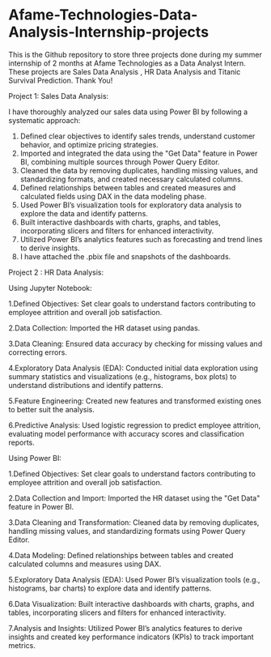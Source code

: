 # Afame-Technologies-Data-Analysis-Internship-projects
This is the Github repository to store three projects done during my summer internship of 2 months at Afame Technologies as a Data Analyst Intern. These projects are Sales Data Analysis , HR Data Analysis and Titanic Survival Prediction. Thank You!

Project 1: Sales Data Analysis:

I have thoroughly analyzed our sales data using Power BI by following a systematic approach:

1. Defined clear objectives to identify sales trends, understand customer behavior, and optimize pricing strategies.
2. Imported and integrated the data using the "Get Data" feature in Power BI, combining multiple sources through Power Query Editor.
3. Cleaned the data by removing duplicates, handling missing values, and standardizing formats, and created necessary calculated columns.
4. Defined relationships between tables and created measures and calculated fields using DAX in the data modeling phase.
5. Used Power BI’s visualization tools for exploratory data analysis to explore the data and identify patterns.
6. Built interactive dashboards with charts, graphs, and tables, incorporating slicers and filters for enhanced interactivity.
7. Utilized Power BI’s analytics features such as forecasting and trend lines to derive insights.
8. I have attached the .pbix file and snapshots of the dashboards.

Project 2 : HR Data Analysis:

Using Jupyter Notebook:

1.Defined Objectives: Set clear goals to understand factors contributing to employee attrition and overall job satisfaction.

2.Data Collection: Imported the HR dataset using pandas.

3.Data Cleaning: Ensured data accuracy by checking for missing values and correcting errors.

4.Exploratory Data Analysis (EDA): Conducted initial data exploration using summary statistics and visualizations (e.g., histograms, box plots) to understand distributions and identify patterns.

5.Feature Engineering: Created new features and transformed existing ones to better suit the analysis.

6.Predictive Analysis: Used logistic regression to predict employee attrition, evaluating model performance with accuracy scores and classification reports.


Using Power BI:

1.Defined Objectives: Set clear goals to understand factors contributing to employee attrition and overall job satisfaction.

2.Data Collection and Import: Imported the HR dataset using the "Get Data" feature in Power BI.

3.Data Cleaning and Transformation: Cleaned data by removing duplicates, handling missing values, and standardizing formats using Power Query Editor.

4.Data Modeling: Defined relationships between tables and created calculated columns and measures using DAX.

5.Exploratory Data Analysis (EDA): Used Power BI’s visualization tools (e.g., histograms, bar charts) to explore data and identify patterns.

6.Data Visualization: Built interactive dashboards with charts, graphs, and tables, incorporating slicers and filters for enhanced interactivity.

7.Analysis and Insights: Utilized Power BI’s analytics features to derive insights and created key performance indicators (KPIs) to track important metrics.

